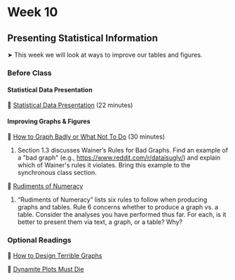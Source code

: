 # Week 10

## Presenting Statistical Information

&#x27A4; This week we will look at ways to improve our tables and figures.

### Before Class

#### Statistical Data Presentation

📖 [Statistical Data Presentation](https://pubmed.ncbi.nlm.nih.gov/28580077/) (22 minutes)

#### Improving Graphs & Figures

📖 [How to Graph Badly or What Not To Do](http://www-personal.umich.edu/~jpboyd/sciviz_1_graphbadly.pdf) (30 minutes)

1. Section 1.3 discusses Wainer’s Rules for Bad Graphs. Find an example of a "bad graph" (e.g., https://www.reddit.com/r/dataisugly/) and explain which of Wainer's rules it violates. Bring this example to the synchronous class section.


📖 [Rudiments of Numeracy](https://www.jstor.org/stable/2344922)

1. “Rudiments of Numeracy” lists six rules to follow when producing graphs and tables. Rule 6 concerns whether to produce a graph vs. a table. Consider the analyses you have performed thus far. For each, is it better to present them via text, a graph, or a table? Why?

### Optional Readings

📖 [How to Design Terrible Graphs](https://www.freecodecamp.org/news/how-to-design-terrible-graphs-3b213d909387/) <br />

📖 [Dynamite Plots Must Die](https://simplystatistics.org/posts/2019-02-21-dynamite-plots-must-die/)

